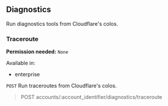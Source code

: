 ## Diagnostics

Run diagnostics tools from Cloudflare's colos.

### Traceroute

**Permission needed:** `None`

Available in:

* enterprise

`POST` Run traceroutes from Cloudflare's colos.

> POST accounts/:account_identifier/diagnostics/traceroute

